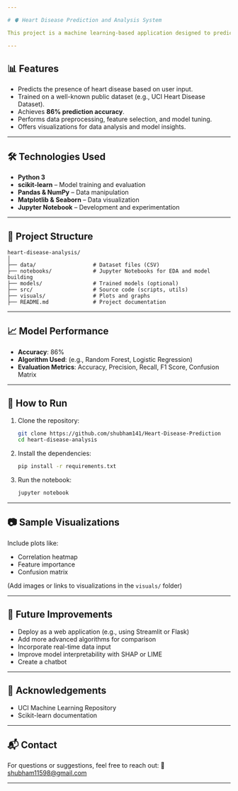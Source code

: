 ```yaml
---

# 🫀 Heart Disease Prediction and Analysis System

This project is a machine learning-based application designed to predict the likelihood of heart disease using clinical and demographic data. By analyzing key health indicators, the model helps in early diagnosis and risk assessment of cardiovascular conditions. The system achieves an **accuracy of 86%**, providing a reliable tool for both medical professionals and health-conscious individuals.

---
```


## 📊 Features

* Predicts the presence of heart disease based on user input.
* Trained on a well-known public dataset (e.g., UCI Heart Disease Dataset).
* Achieves **86% prediction accuracy**.
* Performs data preprocessing, feature selection, and model tuning.
* Offers visualizations for data analysis and model insights.

---

## 🛠️ Technologies Used

* **Python 3**
* **scikit-learn** – Model training and evaluation
* **Pandas & NumPy** – Data manipulation
* **Matplotlib & Seaborn** – Data visualization
* **Jupyter Notebook** – Development and experimentation

---

## 📁 Project Structure

```
heart-disease-analysis/
│
├── data/                  # Dataset files (CSV)
├── notebooks/             # Jupyter Notebooks for EDA and model building
├── models/                # Trained models (optional)
├── src/                   # Source code (scripts, utils)
├── visuals/               # Plots and graphs
├── README.md              # Project documentation

```

---

## 📈 Model Performance

* **Accuracy**: 86%
* **Algorithm Used**: (e.g., Random Forest, Logistic Regression)
* **Evaluation Metrics**: Accuracy, Precision, Recall, F1 Score, Confusion Matrix

---

## 🧪 How to Run

1. Clone the repository:

   ```bash
   git clone https://github.com/shubham141/Heart-Disease-Prediction
   cd heart-disease-analysis
   ```

2. Install the dependencies:

   ```bash
   pip install -r requirements.txt
   ```

3. Run the notebook:

   ```bash
   jupyter notebook
   ```

---

## 📷 Sample Visualizations

Include plots like:

* Correlation heatmap
* Feature importance
* Confusion matrix

(Add images or links to visualizations in the `visuals/` folder)

---

## 🧠 Future Improvements

* Deploy as a web application (e.g., using Streamlit or Flask)
* Add more advanced algorithms for comparison
* Incorporate real-time data input
* Improve model interpretability with SHAP or LIME
* Create a chatbot

---

## 🙌 Acknowledgements

* UCI Machine Learning Repository
* Scikit-learn documentation


---

## 📬 Contact

For questions or suggestions, feel free to reach out:
📧 [shubham11598@gmail.com](mailto:shubham11598@gmail.com)


---

